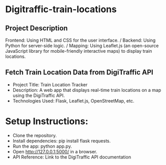 # Digitraffic-train-locations
## Project Description
Frontend: Using HTML and CSS for the user interface.
/ Backend: Using Python for server-side logic.
/ Mapping: Using Leaflet.js (an open-source JavaScript library for mobile-friendly interactive maps) to display train locations.

##  Fetch Train Location Data from DigiTraffic API
- Project Title: Train Location Tracker
- Description: A web app that displays real-time train locations on a map using the DigiTraffic API.
- Technologies Used: Flask, Leaflet.js, OpenStreetMap, etc.

# Setup Instructions:
- Clone the repository.
- Install dependencies: pip install flask requests.
- Run the app: python app.py.
- Open http://127.0.0.1:5000/ in a browser.
- API Reference: Link to the DigiTraffic API documentation
